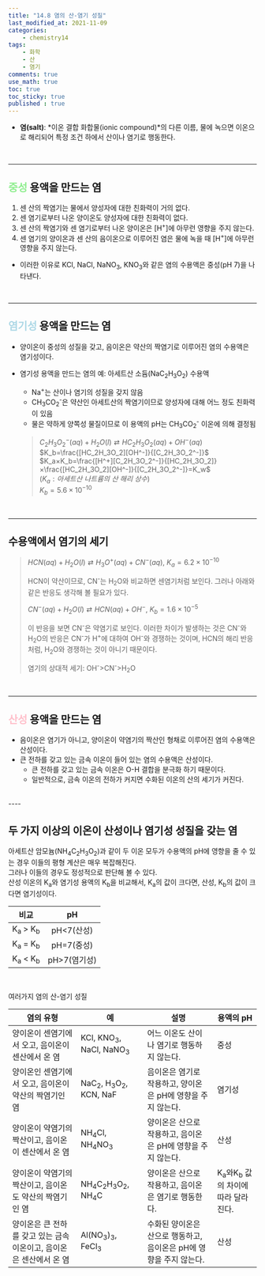 ```yaml
---
title: "14.8 염의 산-염기 성질"
last_modified_at: 2021-11-09
categories:
    - chemistry14
tags:
    - 화학
    - 산
    - 염기
comments: true
use_math: true
toc: true
toc_sticky: true
published : true
---
```


- **염(salt)**: *이온 결합 화합물(ionic compound)*의 다른 이름, 물에 녹으면 이온으로 해리되어 특정 조건 하에서 산이나 염기로 행동한다.

<br/>

----
<h2><span style="color:lightgreen">중성</span> 용액을 만드는 염</h2>

1. 센 산의 짝염기는 물에서 양성자에 대한 친화력이 거의 없다.
2. 센 염기로부터 나온 양이온도 양성자에 대한 친화력이 없다.
3. 센 산의 짝염기와 센 염기로부터 나온 양이온은 [H<sup>+</sup>]에 아무런 영향을 주지 않는다.
4. 센 염기의 양이온과 센 산의 음이온으로 이루어진 염은 물에 녹을 때 [H<sup>+</sup>]에 아무런 영향을 주지 않는다.

- 이러한 이유로 KCl, NaCl, NaNO<sub>3</sub>, KNO<sub>3</sub>와 같은 염의 수용액은 중성(pH 7)을 나타낸다.

<br/>

----
<h2><span style="color:lightblue">염기성</span> 용액을 만드는 염</h2>

- 양이온이 중성의 성질을 갖고, 음이온은 약산의 짝염기로 이루어진 염의 수용액은 염기성이다.

- 염기성 용액을 만드는 염의 예: 아세트산 소듐(NaC<sub>2</sub>H<sub>3</sub>O<sub>2</sub>) 수용액
    - Na<sup>+</sup>는 산이나 염기의 성질을 갖지 않음
    - CH<sub>3</sub>CO<sub>2</sub><sup>-</sup>은 약산인 아세트산의 짝염기이므로 양성자에 대해 어느 정도 친화력이 있음
    - 물은 약하게 양쪽성 물질이므로 이 용액의 pH는 CH<sub>3</sub>CO<sub>2</sub><sup>-</sup> 이온에 의해 결정됨
    > $C_2H_3O_2^-(aq)+H_2O(l)⇄HC_2H_3O_2(aq)+OH^-(aq)$\
    > $K_b=\frac{[HC_2H_3O_2][OH^-]}{[C_2H_3O_2^-]}$\
    > $K_a×K_b=\frac{[H^+][C_2H_3O_2^-]}{[HC_2H_3O_2]}×\frac{[HC_2H_3O_2][OH^-]}{[C_2H_3O_2^-]}=K_w$\
    > $(K_a: 아세트산\ 나트륨의\ 산\ 해리\ 상수)$\
    > $K_b=5.6×10^{-10}$

<br/>

----
<h2>수용액에서 염기의 세기</h2>

> $HCN(aq)+H_2O(l)⇄H_3O^+(aq)+CN^-(aq),\ K_a=6.2×10^{-10}$
>
> HCN이 약산이므로, CN<sup>-</sup>는 H<sub>2</sub>O와 비교하면 센염기처럼 보인다. 그러나 아래와 같은 반응도 생각해 볼 필요가 있다.
>
> $CN^-(aq)+H_2O(l)⇄HCN(aq)+OH^-,\ K_b=1.6×10^{-5}$
>
>이 반응을 보면 CN<sup>-</sup>은 약염기로 보인다. 이러한 차이가 발생하는 것은 CN<sup>-</sup>와 H<sub>2</sub>O의 반응은 CN<sup>-</sup>가 H<sup>+</sup>에 대하여 OH<sup>-</sup>와 경쟁하는 것이며, HCN의 해리 반응처럼, H<sub>2</sub>O와 경쟁하는 것이 아니기 때문이다.
>
> 염기의 상대적 세기: OH<sup>-</sup>>CN<sup>-</sup>>H<sub>2</sub>O

<br/>

----
<h2><span style="color:pink">산성</span> 용액을 만드는 염</h2>

- 음이온은 염기가 아니고, 양이온이 약염기의 짝산인 형채로 이루어진 염의 수용액은 산성이다.
- 큰 전하를 갖고 있는 금속 이온이 들어 있는 염의 수용액은 산성이다.
    - 큰 전하를 갖고 있는 금속 이온은 O-H 결합을 분극화 하기 때문이다.
    - 일반적으로, 금속 이온의 전하가 커지면 수화된 이온의 산의 세기가 커진다.

<br/>
----
<h2>두 가지 이상의 이온이 산성이나 염기성 성질을 갖는 염</h2>

아세트산 암모늄(NH<sub>4</sub>C<sub>2</sub>H<sub>3</sub>O<sub>2</sub>)과 같이 두 이온 모두가 수용액의 pH에 영향을 줄 수 있는 경우 이들의 평형 계산은 매우 복잡해진다.\
그러나 이들의 경우도 정성적으로 판단해 볼 수 있다.\
산성 이온의 K<sub>a</sub>와 염기성 용액의 K<sub>b</sub>을 비교해서, K<sub>a</sub>의 값이 크다면, 산성, K<sub>b</sub>의 값이 크다면 염기성이다.

|비교|pH|
|:---:|:---:|
|K<sub>a</sub> > K<sub>b</sub>|pH<7(산성)|
|K<sub>a</sub> = K<sub>b</sub>|pH=7(중성)|
|K<sub>a</sub> < K<sub>b</sub>|pH>7(염기성)|

<br/>

여러가지 염의 산-염기 성질

|염의 유형|예|설명|용액의 pH|
|---|---|---|---|
|양이온이 센염기에서 오고, 음이온이 센산에서 온 염|KCl, KNO<sub>3</sub>, NaCl, NaNO<sub>3</sub>|어느 이온도 산이나 염기로 행동하지 않는다.|중성|
|양이온인 센염기에서 오고, 음이온이 약산의 짝염기인 염|NaC<sub>2</sub>, H<sub>3</sub>O<sub>2</sub>, KCN, NaF|음이온은 염기로 작용하고, 양이온은 pH에 영향을 주지 않는다.|염기성|
|양이온이 약염기의 짝산이고, 음이온이 센산에서 온 염|NH<sub>4</sub>Cl, NH<sub>4</sub>NO<sub>3</sub>|양이온은 산으로 작용하고, 음이온은 pH에 영향을 주지 않는다.|산성|
|양이온이 약염기의 짝산이고, 음이온도 약산의 짝염기인 염|NH<sub>4</sub>C<sub>2</sub>H<sub>3</sub>O<sub>2</sub>, NH<sub>4</sub>C|양이온은 산으로 작용하고, 음이온은 염기로 행동한다.|K<sub>a</sub>와K<sub>b</sub> 값의 차이에 따라 달라진다.|
|양이온은 큰 전하를 갖고 있는 금속 이온이고, 음이온은 센산에서 온 염|Al(NO<sub>3</sub>)<sub>3</sub>, FeCl<sub>3</sub>|수화된 양이온은 산으로 행동하고, 음이온은 pH에 영향을 주지 않는다.|산성|